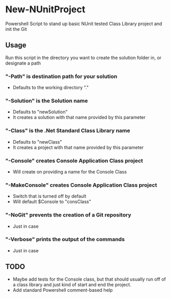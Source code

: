 # New-NUnitProject

Powershell Script to stand up basic NUnit tested Class Library project and init the Git

## Usage

Run this script in the directory you want to create the solution folder in, or designate a path

### "-Path" is destination path for your solution

* Defaults to the working directory "."

### "-Solution" is the Solution name

* Defaults to "newSolution"
* It creates a solution with that name provided by this parameter

### "-Class" is the .Net Standard Class Library name

* Defaults to "newClass"
* It creates a project with that name provided by this parameter

### "-Console" creates Console Application Class project

* Will create on providing a name for the Console Class

### "-MakeConsole" creates Console Application Class project

* Switch that is turned off by default
* Will default $Console to "consClass"

### "-NoGit" prevents the creation of a Git repository

* Just in case

### "-Verbose" prints the output of the commands

* Just in case

## TODO

* Maybe add tests for the Console class, but that should usually run off of a class library and just kind of start and end the project.
* Add standard Powershell comment-based help